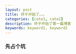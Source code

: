 ```yaml
---
layout: post
title: 终于开始了。。。
categories: [cate1, cate2]
description: 终于开始了第一篇博客
keywords: keyword1, keyword2
---
```


### 先占个坑
